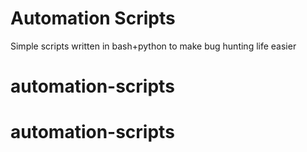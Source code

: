 # Automation Scripts
Simple scripts written in bash+python to make bug hunting life easier
# automation-scripts
# automation-scripts
